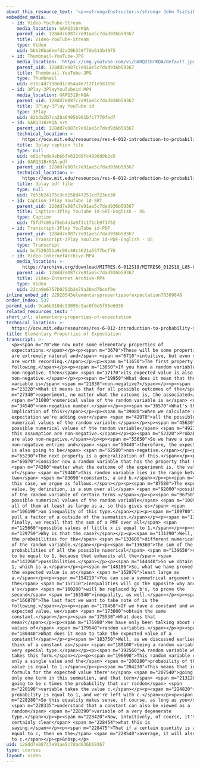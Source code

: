 ```yaml
---
about_this_resource_text: '<p><strong>Instructor:</strong> John Tsitsiklis</p>'
embedded_media:
  - id: Video-YouTube-Stream
    media_location: GARQ31BrKQA
    parent_uid: 128dd7e087c7e91ae5c7dad936b59367
    title: Video-YouTube-Stream
    type: Video
    uid: bbb26ba6eefd2a39b338f7de613b4975
  - id: Thumbnail-YouTube-JPG
    media_location: 'https://img.youtube.com/vi/GARQ31BrKQA/default.jpg'
    parent_uid: 128dd7e087c7e91ae5c7dad936b59367
    title: Thumbnail-YouTube-JPG
    type: Thumbnail
    uid: e15c4d7138ed1c854a46712f1e58119c
  - id: 3Play-3PlayYouTubeid-MP4
    media_location: GARQ31BrKQA
    parent_uid: 128dd7e087c7e91ae5c7dad936b59367
    title: 3Play-3Play YouTube id
    type: 3Play
    uid: 82bda2b7ca28a6495b901bfc7770fed7
  - id: GARQ31BrKQA.srt
    parent_uid: 128dd7e087c7e91ae5c7dad936b59367
    technical_location: >-
      https://ocw.mit.edu/resources/res-6-012-introduction-to-probability-spring-2018/part-i-the-fundamentals/elementary-properties-of-expectation/GARQ31BrKQA.srt
    title: 3play caption file
    type: null
    uid: ed1cfede9eb66fe632d8fc4996d9b2e5
  - id: GARQ31BrKQA.pdf
    parent_uid: 128dd7e087c7e91ae5c7dad936b59367
    technical_location: >-
      https://ocw.mit.edu/resources/res-6-012-introduction-to-probability-spring-2018/part-i-the-fundamentals/elementary-properties-of-expectation/GARQ31BrKQA.pdf
    title: 3play pdf file
    type: null
    uid: 7d55b24175c3cd158d47251cdf23ee30
  - id: Caption-3Play YouTube id-SRT
    parent_uid: 128dd7e087c7e91ae5c7dad936b59367
    title: Caption-3Play YouTube id-SRT-English - US
    type: Caption
    uid: f5fd7c09a73eb4a3a9f3c171cb9f3752
  - id: Transcript-3Play YouTube id-PDF
    parent_uid: 128dd7e087c7e91ae5c7dad936b59367
    title: Transcript-3Play YouTube id-PDF-English - US
    type: Transcript
    uid: bc752035ba9c98c40c4621a5577bcf76
  - id: Video-InternetArchive-MP4
    media_location: >-
      https://archive.org/download/MITRES.6-012S18/MITRES6_012S18_L05-09_300k.mp4
    parent_uid: 128dd7e087c7e91ae5c7dad936b59367
    title: Video-Internet Archive-MP4
    type: Video
    uid: 22ca9e6757b0251b2e79a3bed7bcef9e
inline_embed_id: 22920543elementarypropertiesofexpectation70309848
order_index: 537
parent_uid: 9ca6b310dc93095c9ac0f0e5f95e6930
related_resources_text: ''
short_url: elementary-properties-of-expectation
technical_location: >-
  https://ocw.mit.edu/resources/res-6-012-introduction-to-probability-spring-2018/part-i-the-fundamentals/elementary-properties-of-expectation
title: Elementary Properties of Expectation
transcript: >-
  <p><span m="70">We now note some elementary properties of
  expectations.</span></p><p><span m="3670">These will be some properties that
  are extremely natural and</span> <span m="6710">intuitive, but even so, they
  are worth recording.</span></p><p><span m="11650">The first property is the
  following.</span></p><p><span m="13050">If you have a random variable which is
  non-negative, then</span> <span m="17170">its expected value is also
  non-negative.</span></p><p><span m="19950">What does it mean that the random
  variable is</span> <span m="21830">non-negative?</span></p><p><span
  m="23220">What it means is that for all possible outcomes of the</span> <span
  m="27340">experiment, no matter what the outcome is, the associated</span>
  <span m="31680">numerical value of the random variable is a</span> <span
  m="34540">non-negative number.</span></p><p><span m="36570">What's the
  implication of this?</span></p><p><span m="39080">When we calculate an
  expectation we're adding over</span> <span m="42070">all the possible
  numerical values of the random variable.</span></p><p><span m="45630">All the
  possible numerical values of the random variable</span> <span m="49270">under
  this assumption are non-negative.</span></p><p><span m="52320">Probabilities
  are also non-negative.</span></p><p><span m="55650">So we have a sum of
  non-negative entries and</span> <span m="59440">therefore, the expected value
  is also going to be</span> <span m="62580">non-negative.</span></p><p><span
  m="65230">The next property is a generalization of this.</span></p><p><span
  m="69870">Consider now a random variable that has the property that no</span>
  <span m="74260">matter what the outcome of the experiment is, the value
  of</span> <span m="79440">this random variable lies in the range between
  two</span> <span m="83090">constants, a and b.</span></p><p><span m="85330">In
  this case, we argue as follows.</span></p><p><span m="87580">The expected
  value, by definition, is a sum over all</span> <span m="92000">possible values
  of the random variable of certain terms.</span></p><p><span m="96750">Now, the
  possible numerical values of the random variable</span> <span m="100570">are
  all of them at least as large as a, so this gives us</span> <span
  m="106190">an inequality of this type.</span></p><p><span m="109780">Then, we
  pull a factor of a outside of the summation.</span></p><p><span m="118740">And
  finally, we recall that the sum of a PMF over all</span> <span
  m="125660">possible values of little x is equal to 1.</span></p><p><span
  m="129759">Why is that the case?</span></p><p><span m="131290">Well, these are
  the probabilities for the</span> <span m="133600">different numerical values
  of the random variable.</span></p><p><span m="136360">The sum of the
  probabilities of all the possible numerical</span> <span m="139650">values has
  to be equal to 1, because that exhausts all the</span> <span
  m="143260">possibilities.</span></p><p><span m="144440">So we obtain a times
  1, which is a.</span></p><p><span m="148186">So, what we have proved is that
  the expected value is at</span> <span m="152079">least large as
  a.</span></p><p><span m="154210">You can use a symmetrical argument where
  the</span> <span m="157110">inequalities will go the opposite way and where
  a's</span> <span m="160200">will be replaced by b's, to prove the
  second</span> <span m="163540">inequality, as well.</span></p><p><span
  m="166870">The last fact we want to take note of is the
  following.</span></p><p><span m="170450">If we have a constant and we take its
  expected value, we</span> <span m="173600">obtain the same
  constant.</span></p><p><span m="175530">What does that
  mean?</span></p><p><span m="176980">We have only been talking about expected
  values of</span> <span m="179540">random variables.</span></p><p><span
  m="180440">What does it mean to take the expected value of a
  constant?</span></p><p><span m="183750">Well, as we discussed earlier, we can
  think of a constant as</span> <span m="188100">being a random variable of a
  very special type.</span></p><p><span m="192560">A random variable whose PMF
  takes this form.</span></p><p><span m="196690">This random variable can take
  only a single value and the</span> <span m="200280">probability of that single
  value is equal to 1.</span></p><p><span m="204230">This means that in the
  formula for the expected value there's</span> <span m="207540">going to be
  only one term in this summation, and that term</span> <span m="213120">is
  going to be c times the probability that our random</span> <span
  m="220190">variable takes the value c.</span></p><p><span m="224820">Now, that
  probability is equal to 1, and we're left with c.</span></p><p><span
  m="228280">So this equality makes sense, of course, as long as you</span>
  <span m="228335">understand that a constant can also be viewed as a
  random</span> <span m="228390">variable of a very degenerate
  type.</span></p><p><span m="228420">Now, intuitively, of course, it's
  certainly clear</span> <span m="228454">what this is
  saying.</span></p><p><span m="228475">That if a certain quantity is always
  equal to c, then on the</span> <span m="228540">average, it will also be equal
  to c.</span></p><p>&nbsp;</p>
uid: 128dd7e087c7e91ae5c7dad936b59367
type: courses
layout: video
---
```

